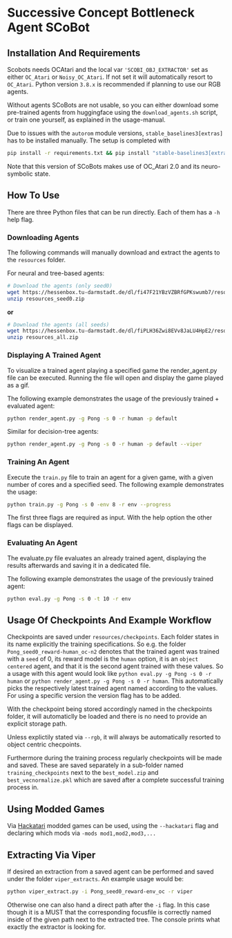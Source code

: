 # Successive Concept Bottleneck Agent SCoBot
## Installation And Requirements
Scobots needs OCAtari and the local var ```'SCOBI_OBJ_EXTRACTOR'``` set as either ```OC_Atari``` or ```Noisy_OC_Atari```. If not set it will automatically resort to ```OC_Atari```. Python version ```3.8.x``` is recommended if planning to use our RGB agents.

Without agents SCoBots are not usable, so you can either download some pre-trained agents from huggingface using the ```download_agents.sh``` script, or train one yourself, as explained in the usage-manual.

Due to issues with the ```autorom``` module versions, ```stable_baselines3[extras]``` has to be installed manually. The setup is completed with
```bash
pip install -r requirements.txt && pip install "stable-baselines3[extras]==2.0.0"
```

Note that this version of SCoBots makes use of OC_Atari 2.0 and its neuro-symbolic state.

## How To Use
There are three Python files that can be run directly. Each of them has a ```-h``` help flag.

### Downloading Agents
The following commands will manually download and extract the agents to the ```resources``` folder.

For neural and tree-based agents:
```bash
# Download the agents (only seed0)
wget https://hessenbox.tu-darmstadt.de/dl/fi47F21YBzVZBRfGPKswumb7/resources_seed0.zip
unzip resources_seed0.zip
```
**or** 
```bash
# Download the agents (all seeds)
wget https://hessenbox.tu-darmstadt.de/dl/fiPLH36Zwi8EVv8JaLU4HpE2/resources_all.zip
unzip resources_all.zip
```

### Displaying A Trained Agent
To visualize a trained agent playing a specified game the render_agent.py file can be executed.
Running the file will open and display the game played as a gif.

The following example demonstrates the usage of the previously trained + evaluated agent:
```bash
python render_agent.py -g Pong -s 0 -r human -p default
```
Similar for decision-tree agents:
```bash
python render_agent.py -g Pong -s 0 -r human -p default --viper
```


### Training An Agent
Execute the ```train.py``` file to train an agent for a given game, with a given number of cores and a specified seed.
The following example demonstrates the usage:
```bash
python train.py -g Pong -s 0 -env 8 -r env --progress
```
The first three flags are required as input. With the help option the other flags can be displayed.
### Evaluating An Agent
The evaluate.py file evaluates an already trained agent, displaying the results afterwards and saving it in a dedicated file.

The following example demonstrates the usage of the previously trained agent:
```bash
python eval.py -g Pong -s 0 -t 10 -r env
```

## Usage Of Checkpoints And Example Workflow
Checkpoints are saved under ```resources/checkpoints```.
Each folder states in its name explicitly the training specifications.
So e.g. the folder ```Pong_seed0_reward-human_oc-n2``` denotes that the trained agent was trained with a ```seed``` of 0, its reward model is the ```human``` option, it is an ```object centered``` agent,  and that it is the second agent trained with these values.
So a usage with this agent would look like ```python eval.py -g Pong -s 0 -r human``` or ```python render_agent.py -g Pong -s 0 -r human```. This automatically picks the respectively latest trained agent named according to the values. For using a specific version the version flag has to be added.

With the checkpoint being stored accordingly named in the checkpoints folder, it will automaticlly be loaded and there is no need to provide an explicit storage path.

Unless explictily stated via ```--rgb```, it will always be automatically resorted to object centric checpoints.

Furthermore during the training process regularly checkpoints will be made and saved. These are saved separately in a sub-folder named ```training_checkpoints``` next to the ```best_model.zip``` and ```best_vecnormalize.pkl``` which are saved after a complete successful training process in. 

## Using Modded Games
Via [Hackatari](https://github.com/k4ntz/HackAtari) modded games can be used, using the ```--hackatari``` flag and declaring which mods via ```-mods mod1,mod2,mod3,...```

## Extracting Via Viper
If desired an extraction from a saved agent can be performed and saved under the folder ```viper_extracts```. An example usage would be:
```bash
python viper_extract.py -i Pong_seed0_reward-env_oc -r viper
```
Otherwise one can also hand a direct path after the ```-i``` flag. In this case though it is a MUST that the corresponding focusfile is correctly named inside of the given path next to the extracted tree.
The console prints what exactly the extractor is looking for.
